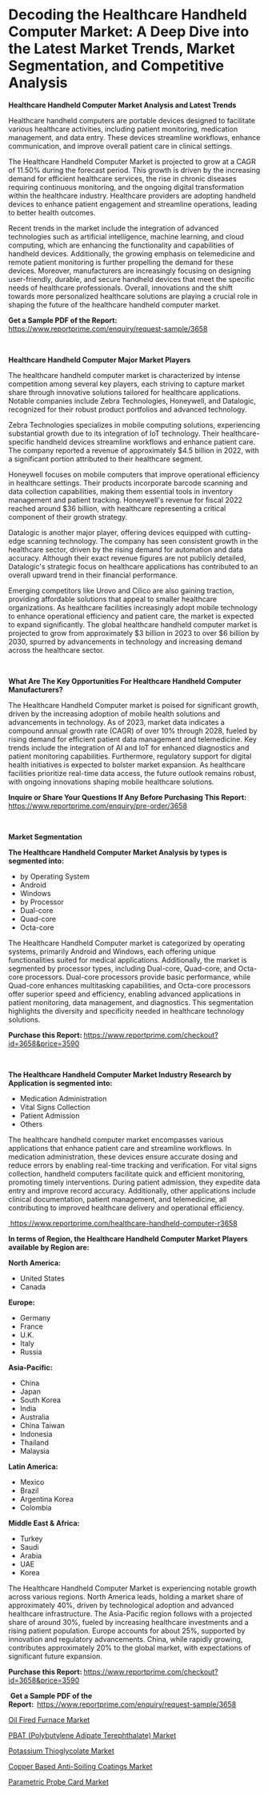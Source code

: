 <p><h1>Decoding the Healthcare Handheld Computer Market: A Deep Dive into the Latest Market Trends, Market Segmentation, and Competitive Analysis</h1></p><p><strong>Healthcare Handheld Computer Market Analysis and Latest Trends</strong></p>
<p><p>Healthcare handheld computers are portable devices designed to facilitate various healthcare activities, including patient monitoring, medication management, and data entry. These devices streamline workflows, enhance communication, and improve overall patient care in clinical settings.</p><p>The Healthcare Handheld Computer Market is projected to grow at a CAGR of 11.50% during the forecast period. This growth is driven by the increasing demand for efficient healthcare services, the rise in chronic diseases requiring continuous monitoring, and the ongoing digital transformation within the healthcare industry. Healthcare providers are adopting handheld devices to enhance patient engagement and streamline operations, leading to better health outcomes.</p><p>Recent trends in the market include the integration of advanced technologies such as artificial intelligence, machine learning, and cloud computing, which are enhancing the functionality and capabilities of handheld devices. Additionally, the growing emphasis on telemedicine and remote patient monitoring is further propelling the demand for these devices. Moreover, manufacturers are increasingly focusing on designing user-friendly, durable, and secure handheld devices that meet the specific needs of healthcare professionals. Overall, innovations and the shift towards more personalized healthcare solutions are playing a crucial role in shaping the future of the healthcare handheld computer market.</p></p>
<p><strong>Get a Sample PDF of the Report:&nbsp;</strong> <a href="https://www.reportprime.com/enquiry/request-sample/3658">https://www.reportprime.com/enquiry/request-sample/3658</a></p>
<p>&nbsp;</p>
<p><strong>Healthcare Handheld Computer Major Market Players</strong></p>
<p><p>The healthcare handheld computer market is characterized by intense competition among several key players, each striving to capture market share through innovative solutions tailored for healthcare applications. Notable companies include Zebra Technologies, Honeywell, and Datalogic, recognized for their robust product portfolios and advanced technology.</p><p>Zebra Technologies specializes in mobile computing solutions, experiencing substantial growth due to its integration of IoT technology. Their healthcare-specific handheld devices streamline workflows and enhance patient care. The company reported a revenue of approximately $4.5 billion in 2022, with a significant portion attributed to their healthcare segment.</p><p>Honeywell focuses on mobile computers that improve operational efficiency in healthcare settings. Their products incorporate barcode scanning and data collection capabilities, making them essential tools in inventory management and patient tracking. Honeywell's revenue for fiscal 2022 reached around $36 billion, with healthcare representing a critical component of their growth strategy.</p><p>Datalogic is another major player, offering devices equipped with cutting-edge scanning technology. The company has seen consistent growth in the healthcare sector, driven by the rising demand for automation and data accuracy. Although their exact revenue figures are not publicly detailed, Datalogic's strategic focus on healthcare applications has contributed to an overall upward trend in their financial performance.</p><p>Emerging competitors like Urovo and Cilico are also gaining traction, providing affordable solutions that appeal to smaller healthcare organizations. As healthcare facilities increasingly adopt mobile technology to enhance operational efficiency and patient care, the market is expected to expand significantly. The global healthcare handheld computer market is projected to grow from approximately $3 billion in 2023 to over $6 billion by 2030, spurred by advancements in technology and increasing demand across the healthcare sector.</p></p>
<p>&nbsp;</p>
<p><strong>What Are The Key Opportunities For Healthcare Handheld Computer Manufacturers?</strong></p>
<p><p>The Healthcare Handheld Computer market is poised for significant growth, driven by the increasing adoption of mobile health solutions and advancements in technology. As of 2023, market data indicates a compound annual growth rate (CAGR) of over 10% through 2028, fueled by rising demand for efficient patient data management and telemedicine. Key trends include the integration of AI and IoT for enhanced diagnostics and patient monitoring capabilities. Furthermore, regulatory support for digital health initiatives is expected to bolster market expansion. As healthcare facilities prioritize real-time data access, the future outlook remains robust, with ongoing innovations shaping mobile healthcare solutions.</p></p>
<p><strong>Inquire or Share Your Questions If Any Before Purchasing This Report:</strong> <a href="https://www.reportprime.com/enquiry/pre-order/3658">https://www.reportprime.com/enquiry/pre-order/3658</a></p>
<p>&nbsp;</p>
<p><strong>Market Segmentation</strong></p>
<p><strong>The Healthcare Handheld Computer Market Analysis by types is segmented into:</strong></p>
<p><ul><li>by Operating System</li><li>Android</li><li>Windows</li><li>by Processor</li><li>Dual-core</li><li>Quad-core</li><li>Octa-core</li></ul></p>
<p><p>The Healthcare Handheld Computer market is categorized by operating systems, primarily Android and Windows, each offering unique functionalities suited for medical applications. Additionally, the market is segmented by processor types, including Dual-core, Quad-core, and Octa-core processors. Dual-core processors provide basic performance, while Quad-core enhances multitasking capabilities, and Octa-core processors offer superior speed and efficiency, enabling advanced applications in patient monitoring, data management, and diagnostics. This segmentation highlights the diversity and specificity needed in healthcare technology solutions.</p></p>
<p><strong>Purchase this Report:&nbsp;</strong><a href="https://www.reportprime.com/checkout?id=3658&price=3590">https://www.reportprime.com/checkout?id=3658&price=3590</a></p>
<p>&nbsp;</p>
<p><strong>The Healthcare Handheld Computer Market Industry Research by Application is segmented into:</strong></p>
<p><ul><li>Medication Administration</li><li>Vital Signs Collection</li><li>Patient Admission</li><li>Others</li></ul></p>
<p><p>The healthcare handheld computer market encompasses various applications that enhance patient care and streamline workflows. In medication administration, these devices ensure accurate dosing and reduce errors by enabling real-time tracking and verification. For vital signs collection, handheld computers facilitate quick and efficient monitoring, promoting timely interventions. During patient admission, they expedite data entry and improve record accuracy. Additionally, other applications include clinical documentation, patient management, and telemedicine, all contributing to improved healthcare delivery and operational efficiency.</p></p>
<p><a href="https://www.reportprime.com/healthcare-handheld-computer-r3658">&nbsp;https://www.reportprime.com/healthcare-handheld-computer-r3658</a></p>
<p><strong>In terms of Region, the Healthcare Handheld Computer Market Players available by Region are:</strong></p>
<p>
    <p> <strong> North America: </strong>
        <ul>
            <li>United States</li>
            <li>Canada</li>
        </ul>
        </p> 
    <p> <strong> Europe: </strong>
        <ul>
            <li>Germany</li>
            <li>France</li>
            <li>U.K.</li>
            <li>Italy</li>
            <li>Russia</li>
        </ul>
        </p> 
    <p> <strong> Asia-Pacific: </strong>
        <ul>
            <li>China</li>
            <li>Japan</li>
            <li>South Korea</li>
            <li>India</li>
            <li>Australia</li>
            <li>China Taiwan</li>
            <li>Indonesia</li>
            <li>Thailand</li>
            <li>Malaysia</li>
        </ul>
        </p> 
    <p> <strong> Latin America: </strong>
        <ul>
            <li>Mexico</li>
            <li>Brazil</li>
            <li>Argentina Korea</li>
            <li>Colombia</li>
        </ul>
        </p> 
    <p> <strong> Middle East & Africa: </strong>
        <ul>
            <li>Turkey</li>
            <li>Saudi</li>
            <li>Arabia</li>
            <li>UAE</li>
            <li>Korea</li>
        </ul>
    </p>
    </p>
<p><p>The Healthcare Handheld Computer Market is experiencing notable growth across various regions. North America leads, holding a market share of approximately 40%, driven by technological adoption and advanced healthcare infrastructure. The Asia-Pacific region follows with a projected share of around 30%, fueled by increasing healthcare investments and a rising patient population. Europe accounts for about 25%, supported by innovation and regulatory advancements. China, while rapidly growing, contributes approximately 20% to the global market, with expectations of significant future expansion.</p></p>
<p><strong>Purchase this Report: </strong><a href="https://www.reportprime.com/checkout?id=3658&price=3590">https://www.reportprime.com/checkout?id=3658&price=3590</a></p>
<p>&nbsp;<strong>Get a Sample PDF of the Report:&nbsp;&nbsp;</strong><a href="https://www.reportprime.com/enquiry/request-sample/3658">https://www.reportprime.com/enquiry/request-sample/3658</a></p>
<p><strong></strong></p>
<p><p><a href="https://www.linkedin.com/pulse/role-oil-fired-furnace-market-applications-residentialcommercialindustrial-oblme?trackingId=UuBJiJ10Qd%2BLs5jc%2FvQOTw%3D%3D">Oil Fired Furnace Market</a></p><p><a href="https://issuu.com/reportprime-2/docs/pbat-polybutylene-adipate-terephtha_cb02fca9f3f702">PBAT (Polybutylene Adipate Terephthalate) Market</a></p><p><a href="https://www.linkedin.com/pulse/future-innovation-global-potassium-thioglycolate-market-growth-rcjkc?trackingId=3yU41WuBToqoHf%2FQ2qEIFw%3D%3D">Potassium Thioglycolate Market</a></p><p><a href="https://issuu.com/reportprime-2/docs/copper-based-anti-soiling-coatings-_ebdc5722f1082b">Copper Based Anti-Soiling Coatings Market</a></p><p><a href="https://github.com/gulaimolin/Market-Research-Report-List-6/blob/main/parametric-probe-card-market.md">Parametric Probe Card Market</a></p></p>